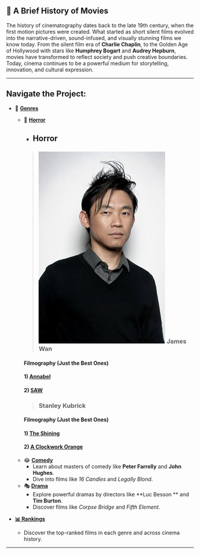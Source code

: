 
## 🎥 A Brief History of Movies

The history of cinematography dates back to the late 19th century, when the first motion pictures were created. What started as short silent films evolved into the narrative-driven, sound-infused, and visually stunning films we know today. From the silent film era of **Charlie Chaplin**, to the Golden Age of Hollywood with stars like **Humphrey Bogart** and **Audrey Hepburn**, movies have transformed to reflect society and push creative boundaries. Today, cinema continues to be a powerful medium for storytelling, innovation, and cultural expression.

---

## Navigate the Project:

- 📂 **[Genres](./home.md)**
  - 👻 **[Horror](./genres2.md)**
    - ## Horror
    >### ![James Wan](james-wan_m4x6.jpg) James Wan
    #### Filmography (Just the Best Ones)
    #### 1) [Annabel](./annabelle.md) 
    #### 2) [SAW](./saw.md)
    >### Stanley Kubrick
    #### Filmography (Just the Best Ones)
    #### 1) [The Shining ](.theshinig.md)
    #### 2) [A Clockwork Orange](.t/clockwork.md)
  - 😂 **[Comedy](./comedy.md)**
    - Learn about masters of comedy like **Peter Farrelly** and **John Hughes**.
    - Dive into films like *16 Candles* and *Legally Blond*.
  - 🎭 **[Drama](./drama.md)**
    - Explore powerful dramas by directors like **Luc Besson ** and **Tim Burton**.
    - Discover films like *Corpse Bridge* and *Fifth Element*.

- **[📊 Rankings](./rankings2.md)**
    - Discover the top-ranked films in each genre and across cinema history.

---

